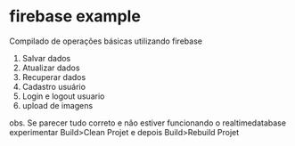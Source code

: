 # firebase example

Compilado de operações básicas utilizando firebase

1) Salvar dados
2) Atualizar dados
3) Recuperar dados
4) Cadastro usuário
5) Login e logout usuario
6) upload de imagens

obs. Se parecer tudo correto e não estiver funcionando o realtimedatabase experimentar Build>Clean Projet e depois Build>Rebuild Projet

